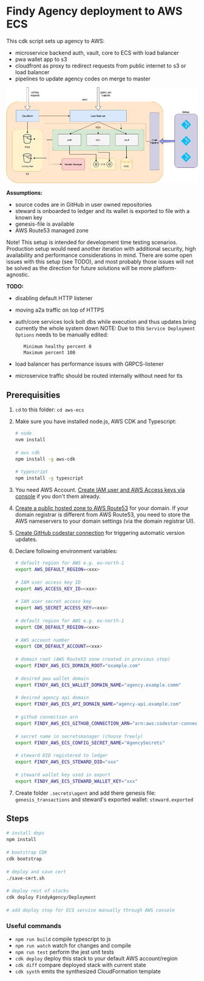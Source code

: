 # Findy Agency deployment to AWS ECS

This cdk script sets up agency to AWS:

- microservice backend auth, vault, core to ECS with load balancer
- pwa wallet app to s3
- cloudfront as proxy to redirect requests from public internet to s3 or load balancer
- pipelines to update agency codes on merge to master

![overview](./docs/arch.png)

**Assumptions:**

- source codes are in GitHub in user owned repositories
- steward is onboarded to ledger and its wallet is exported to file with a known key
- genesis-file is available
- AWS Route53 managed zone

Note! This setup is intended for development time testing scenarios.
Production setup would need another iteration with additional security, high availability and performance considerations in mind. There are some open issues with this setup (see TODO), and most probably those issues will not be solved as the direction for future solutions will be more platform-agnostic.

**TODO:**

- disabling default HTTP listener
- moving a2a traffic on top of HTTPS
- auth/core services lock bolt dbs while execution and thus updates bring currently the whole system down
  NOTE: Due to this `Service Deployment Options` needs to be manually edited:

  ```
     Minimum healthy percent 0
     Maximum percent 100
  ```

- load balancer has performance issues with GRPCS-listener
- microservice traffic should be routed internally without need for tls

## Prerequisities

1. `cd` to this folder: `cd aws-ecs`

1. Make sure you have installed node.js, AWS CDK and Typescript:

   ```bash
   # node
   nvm install

   # aws cdk
   npm install -g aws-cdk

   # typescript
   npm install -g typescript
   ```

1. You need AWS Account. [Create IAM user and AWS Access keys via console](https://docs.aws.amazon.com/IAM/latest/UserGuide/id_credentials_access-keys.html) if you don't them already.

1. [Create a public hosted zone to AWS Route53](https://docs.aws.amazon.com/Route53/latest/DeveloperGuide/CreatingHostedZone.html) for your domain. If your domain registrar is different from AWS Route53, you need to store the AWS nameservers to your domain settings (via the domain registrar UI).

1. [Create GitHub codestar connection](https://docs.aws.amazon.com/dtconsole/latest/userguide/connections-create-github.html) for triggering automatic version updates.

1. Declare following environment variables:

   ```bash
   # default region for AWS e.g. eu-north-1
   export AWS_DEFAULT_REGION=<xxx>

   # IAM user access key ID
   export AWS_ACCESS_KEY_ID=<xxx>

   # IAM user secret access key
   export AWS_SECRET_ACCESS_KEY=<xxx>

   # default region for AWS e.g. eu-north-1
   export CDK_DEFAULT_REGION=<xxx>

   # AWS account number
   export CDK_DEFAULT_ACCOUNT=<xxx>

   # domain root (AWS Route53 zone created in previous step)
   export FINDY_AWS_ECS_DOMAIN_ROOT="example.com"

   # desired pwa wallet domain
   export FINDY_AWS_ECS_WALLET_DOMAIN_NAME="agency.example.comm"

   # desired agency api domain
   export FINDY_AWS_ECS_API_DOMAIN_NAME="agency-api.example.com"

   # github connection arn
   export FINDY_AWS_ECS_GITHUB_CONNECTION_ARN="arn:aws:codestar-connections:us-east-1:xxx:connection/xxx"

   # secret name in secretsmanager (choose freely)
   export FINDY_AWS_ECS_CONFIG_SECRET_NAME="AgencySecrets"

   # steward DID registered to ledger
   export FINDY_AWS_ECS_STEWARD_DID="xxx"

   # steward wallet key used in export
   export FINDY_AWS_ECS_STEWARD_WALLET_KEY="xxx"

   ```

1. Create folder `.secrets\agent` and add there genesis file: `genesis_transactions` and steward's exported wallet: `steward.exported`

## Steps

```bash
# install deps
npm install

# bootstrap CDK
cdk bootstrap

# deploy and save cert
./save-cert.sh

# deploy rest of stacks
cdk deploy FindyAgency/Deployment

# add deploy step for ECS service manually through AWS console
```

### Useful commands

- `npm run build` compile typescript to js
- `npm run watch` watch for changes and compile
- `npm run test` perform the jest unit tests
- `cdk deploy` deploy this stack to your default AWS account/region
- `cdk diff` compare deployed stack with current state
- `cdk synth` emits the synthesized CloudFormation template

